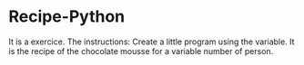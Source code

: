 # Recipe-Python
It is a exercice.
The instructions:
Create a little program using the variable.
It is the recipe of the chocolate mousse for a variable number of person.

